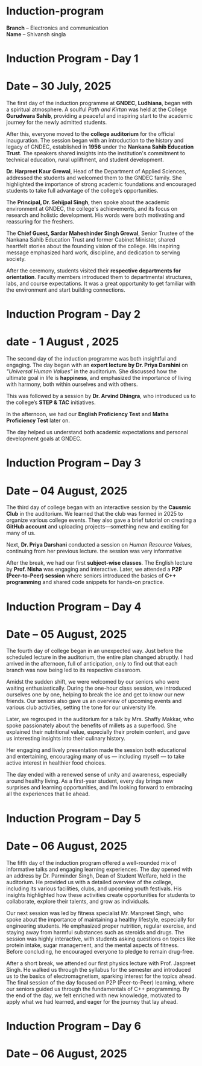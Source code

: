 # Induction-program
**Branch** – Electronics and communication  
**Name** – Shivansh singla  
# Induction Program - Day 1

# Date – 30 July, 2025  

The first day of the induction programme at **GNDEC, Ludhiana**, began with a spiritual atmosphere. A soulful *Path and Kirtan* was held at the College **Gurudwara Sahib**, providing a peaceful and inspiring start to the academic journey for the newly admitted students.

After this, everyone moved to the **college auditorium** for the official inauguration. The session began with an introduction to the history and legacy of GNDEC, established in **1956** under the **Nankana Sahib Education Trust**. The speakers shared insights into the institution's commitment to technical education, rural upliftment, and student development.

**Dr. Harpreet Kaur Grewal**, Head of the Department of Applied Sciences, addressed the students and welcomed them to the GNDEC family. She highlighted the importance of strong academic foundations and encouraged students to take full advantage of the college’s opportunities.

The **Principal, Dr. Sehijpal Singh**, then spoke about the academic environment at GNDEC, the college's achievements, and its focus on research and holistic development. His words were both motivating and reassuring for the freshers.

The **Chief Guest, Sardar Maheshinder Singh Grewal**, Senior Trustee of the Nankana Sahib Education Trust and former Cabinet Minister, shared heartfelt stories about the founding vision of the college. His inspiring message emphasized hard work, discipline, and dedication to serving society.

After the ceremony, students visited their **respective departments for orientation**. Faculty members introduced them to departmental structures, labs, and course expectations. It was a great opportunity to get familiar with the environment and start building connections.
# Induction Program - Day 2
# date - 1 August , 2025

The second day of the induction programme was both insightful and engaging. The day began with an **expert lecture by Dr. Priya Darshini** on *"Universal Human Values"* in the auditorium. She discussed how the ultimate goal in life is **happiness**, and emphasized the importance of living with harmony, both within ourselves and with others.

This was followed by a session by **Dr. Arvind Dhingra**, who introduced us to the college’s **STEP & TAC** initiatives.

In the afternoon, we had our **English Proficiency Test** and **Maths Proficiency Test** later on.

The day helped us understand both academic expectations and personal development goals at GNDEC.
# Induction Program – Day 3

# Date – 04 August, 2025

The third day of college began with an interactive session by the **Causmic Club** in the auditorium. We learned that the club was formed in 2025 to organize various college events. They also gave a brief tutorial on creating a **GitHub account** and uploading projects—something new and exciting for many of us.

Next, **Dr. Priya Darshani** conducted a session on *Human Resource Values*, continuing from her previous lecture. the session was very informative

After the break, we had our first **subject-wise classes**. The English lecture by **Prof. Nisha** was engaging and interactive. Later, we attended a **P2P (Peer-to-Peer) session** where seniors introduced the basics of **C++ programming** and shared code snippets for hands-on practice.
# Induction Program – Day 4

# Date – 05 August, 2025
The fourth day of college began in an unexpected way. Just before the scheduled lecture in the auditorium, the entire plan changed abruptly. I had arrived in the afternoon, full of anticipation, only to find out that each branch was now being led to its respective classroom.

Amidst the sudden shift, we were welcomed by our seniors who were waiting enthusiastically. During the one-hour class session, we introduced ourselves one by one, helping to break the ice and get to know our new friends. Our seniors also gave us an overview of upcoming events and various club activities, setting the tone for our university life.

Later, we regrouped in the auditorium for a talk by Mrs. Shaffy Makkar, who spoke passionately about the benefits of millets as a superfood. She explained their nutritional value, especially their protein content, and gave us interesting insights into their culinary history.

Her engaging and lively presentation made the session both educational and entertaining, encouraging many of us — including myself — to take active interest in healthier food choices.

The day ended with a renewed sense of unity and awareness, especially around healthy living. As a first-year student, every day brings new surprises and learning opportunities, and I’m looking forward to embracing all the experiences that lie ahead.
# Induction Program – Day 5

# Date – 06 August, 2025

The fifth day of the induction program offered a well-rounded mix of informative talks and engaging learning experiences. The day opened with an address by Dr. Parminder Singh, Dean of Student Welfare, held in the auditorium. He provided us with a detailed overview of the college, including its various facilities, clubs, and upcoming youth festivals. His insights highlighted how these activities create opportunities for students to collaborate, explore their talents, and grow as individuals.

Our next session was led by fitness specialist Mr. Manpreet Singh, who spoke about the importance of maintaining a healthy lifestyle, especially for engineering students. He emphasized proper nutrition, regular exercise, and staying away from harmful substances such as steroids and drugs. The session was highly interactive, with students asking questions on topics like protein intake, sugar management, and the mental aspects of fitness. Before concluding, he encouraged everyone to pledge to remain drug-free.

After a short break, we attended our first physics lecture with Prof. Jaspreet Singh. He walked us through the syllabus for the semester and introduced us to the basics of electromagnetism, sparking interest for the topics ahead. The final session of the day focused on P2P (Peer-to-Peer) learning, where our seniors guided us through the fundamentals of C++ programming. By the end of the day, we felt enriched with new knowledge, motivated to apply what we had learned, and eager for the journey that lay ahead.
# Induction Program – Day 6

# Date – 06 August, 2025
